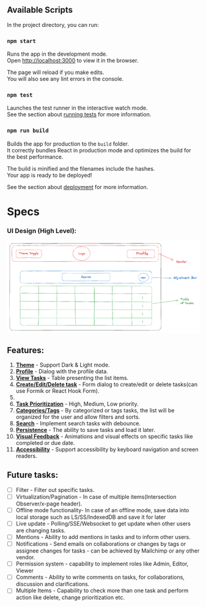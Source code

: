 ## Available Scripts

In the project directory, you can run:

### `npm start`

Runs the app in the development mode.\
Open [http://localhost:3000](http://localhost:3000) to view it in the browser.

The page will reload if you make edits.\
You will also see any lint errors in the console.

### `npm test`

Launches the test runner in the interactive watch mode.\
See the section about [running tests](https://facebook.github.io/create-react-app/docs/running-tests) for more information.

### `npm run build`

Builds the app for production to the `build` folder.\
It correctly bundles React in production mode and optimizes the build for the best performance.

The build is minified and the filenames include the hashes.\
Your app is ready to be deployed!

See the section about [deployment](https://facebook.github.io/create-react-app/docs/deployment) for more information.

# Specs
### UI Design (High Level):

![alt text](assets/image.png)

## Features:
1. <b><u>Theme</u></b> - Support Dark & Light mode.
2. <b><u>Profile</u></b> - Dialog with the profile data.
3. <b><u>View Tasks</u></b> - Table presenting the list items.
4. <b><u>Create/Edit/Delete task</u></b> - Form dialog to create/edit or delete tasks(can use Formik or React Hook Form).
5. <b><u></u></b>
6. <b><u>Task Prioritization</u></b> - High, Medium, Low priority.
7. <b><u>Categories/Tags</u></b> - By categorized or tags tasks, the list will be organized for the user and allow filters and sorts.
8. <b><u>Search</u></b> - Implement search tasks with debounce.
9. <b><u>Persistence</u></b> - The ability to save tasks and load it later.
10. <b><u>Visual Feedback</u></b> - Animations and visual effects on specific tasks like completed or due date.
11. <b><u>Accessibility</u></b> - Support accessibility by keyboard navigation and screen readers.


## Future tasks:

- [ ] Filter - Filter out specific tasks.
- [ ] Virtualization/Pagination - In case of multiple items(Intersection Observer/x-page header). 
- [ ] Offline mode functionality- In case of an offline mode, save data into local storage such as LS/SS/IndexedDB and save it for later
- [ ] Live update - Polling/SSE/Websocket to get update when other users are changing tasks.
- [ ] Mentions - Ability to add mentions in tasks and to inform other users.
- [ ] Notifications - Send emails on collaborations or changes by tags or assignee changes for tasks - can be achieved by Mailchimp or any other vendor.
- [ ] Permission system - capability to implement roles like Admin, Editor, Viewer
- [ ] Comments - Ability to write comments on tasks, for collaborations, discussion and clarifications.
- [ ] Multiple Items - Capability to check more than one task and perform action like delete, change prioritization etc.
